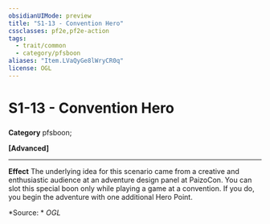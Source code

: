 ```yaml
---
obsidianUIMode: preview
title: "S1-13 - Convention Hero"
cssclasses: pf2e,pf2e-action
tags:
  - trait/common
  - category/pfsboon
aliases: "Item.LVaQyGe8lWryCR0q"
license: OGL
---
```

# S1-13 - Convention Hero

### 

**Category** pfsboon; 




**\[Advanced\]**

* * *

**Effect** The underlying idea for this scenario came from a creative and enthusiastic audience at an adventure design panel at PaizoCon. You can slot this special boon only while playing a game at a convention. If you do, you begin the adventure with one additional Hero Point.

*Source: *
*OGL*